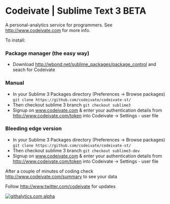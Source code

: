 Codeivate | Sublime Text 3 BETA
===================================
A personal-analytics service for programmers. See http://www.codeivate.com for more info.




To install:

### Package manager (the easy way)

* Download http://wbond.net/sublime_packages/package_control and seach for Codeivate


### Manual

* In your Sublime 3 Packages directory (Preferences -> Browse packages)  `git clone https://github.com/codeivate/codeivate-st/`
* Then checkout sublime 3 branch `git checkout sublime3`
* Signup on www.codeivate.com & enter your authentication details from http://www.codeivate.com/token into Codeivate -> Settings - user file

### Bleeding edge version


* In your Sublime 3 Packages directory (Preferences -> Browse packages)  `git clone https://github.com/codeivate/codeivate-st/`
* Then checkout sublime 3 branch `git checkout sublime3-dev`
* Signup on www.codeivate.com & enter your authentication details from http://www.codeivate.com/token into Codeivate -> Settings - user file


After a couple of minutes of coding check http://www.codeivate.com/summary to see your data


Follow http://www.twitter.com/codeivate for updates


[![githalytics.com alpha](https://cruel-carlota.pagodabox.com/8e1043cd29c92e6383d3542de4a080b4 "githalytics.com")](http://githalytics.com/codeivate/codeivate-st)
